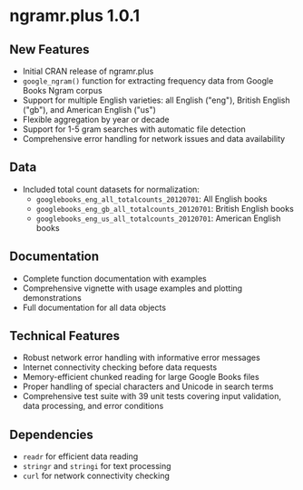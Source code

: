 # ngramr.plus 1.0.1

## New Features

* Initial CRAN release of ngramr.plus
* `google_ngram()` function for extracting frequency data from Google Books Ngram corpus
* Support for multiple English varieties: all English ("eng"), British English ("gb"), and American English ("us")
* Flexible aggregation by year or decade
* Support for 1-5 gram searches with automatic file detection
* Comprehensive error handling for network issues and data availability

## Data

* Included total count datasets for normalization:
  * `googlebooks_eng_all_totalcounts_20120701`: All English books
  * `googlebooks_eng_gb_all_totalcounts_20120701`: British English books  
  * `googlebooks_eng_us_all_totalcounts_20120701`: American English books

## Documentation

* Complete function documentation with examples
* Comprehensive vignette with usage examples and plotting demonstrations
* Full documentation for all data objects

## Technical Features

* Robust network error handling with informative error messages
* Internet connectivity checking before data requests
* Memory-efficient chunked reading for large Google Books files
* Proper handling of special characters and Unicode in search terms
* Comprehensive test suite with 39 unit tests covering input validation, data processing, and error conditions

## Dependencies

* `readr` for efficient data reading
* `stringr` and `stringi` for text processing
* `curl` for network connectivity checking
